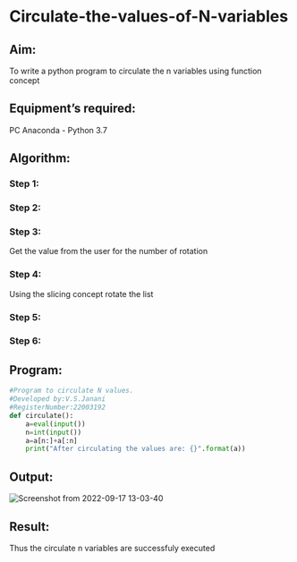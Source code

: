 # Circulate-the-values-of-N-variables
## Aim:
To write a python program to circulate the n variables using function concept
## Equipment’s required:
PC
Anaconda - Python 3.7
## Algorithm: 
### Step 1: 
### Step 2: 
### Step 3: 
Get the value from the user for the number of rotation
### Step 4: 
Using the slicing concept rotate the list

### Step 5: 
### Step 6: 
## Program:
```python
#Program to circulate N values.
#Developed by:V.S.Janani 
#RegisterNumber:22003192
def circulate():
    a=eval(input())
    n=int(input())
    a=a[n:]+a[:n]
    print("After circulating the values are: {}".format(a))
```
## Output:
![Screenshot from 2022-09-17 13-03-40](https://user-images.githubusercontent.com/113497333/190845995-0ad00d7e-cf1d-40b0-80ea-4d8429c8df5b.png)


## Result:
Thus the circulate n variables are successfuly executed


